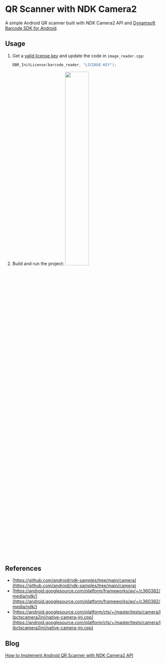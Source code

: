 # QR Scanner with NDK Camera2
A simple Android QR scanner built with NDK Camera2 API and [Dynamsoft Barcode SDK for Android](https://www.dynamsoft.com/barcode-reader/sdk-mobile/).

## Usage
1. Get a [valid license key](https://www.dynamsoft.com/customer/license/trialLicense?product=dbr) and update the code in `image_reader.cpp`:
    ```cpp
    DBR_InitLicense(barcode_reader, "LICENSE-KEY");
    ```
2. Build and run the project:
    <kbd><img src="https://www.dynamsoft.com/codepool/img/2021/12/ndk-camera-qr-scanner.jpg" width="40%">

## References
- [https://github.com/android/ndk-samples/tree/main/camera](https://github.com/android/ndk-samples/tree/main/camera)
- [https://android.googlesource.com/platform/frameworks/av/+/c360382/media/ndk/](https://android.googlesource.com/platform/frameworks/av/+/c360382/media/ndk/)
- [https://android.googlesource.com/platform/cts/+/master/tests/camera/libctscamera2jni/native-camera-jni.cpp](https://android.googlesource.com/platform/cts/+/master/tests/camera/libctscamera2jni/native-camera-jni.cpp)
    
## Blog
[How to Implement Android QR Scanner with NDK Camera2 API](https://www.dynamsoft.com/codepool/android-ndk-camera-qr-scanner.html)
